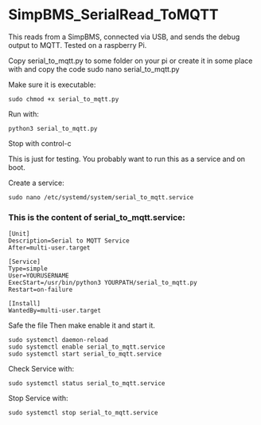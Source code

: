 # SimpBMS_SerialRead_ToMQTT
This reads from a SimpBMS, connected via USB, and sends the debug output to MQTT. Tested on a raspberry Pi.

Copy serial_to_mqtt.py to some folder on your pi or create it in some place with and copy the code
sudo nano serial_to_mqtt.py 

Make sure it is executable:
```
sudo chmod +x serial_to_mqtt.py
```

Run with:
```
python3 serial_to_mqtt.py
```
Stop with control-c

This is just for testing. You probably want to run this as a service and on boot.

Create a service: 
```
sudo nano /etc/systemd/system/serial_to_mqtt.service
```
### This is the content of serial_to_mqtt.service:
```
[Unit]
Description=Serial to MQTT Service
After=multi-user.target

[Service]
Type=simple
User=YOURUSERNAME
ExecStart=/usr/bin/python3 YOURPATH/serial_to_mqtt.py
Restart=on-failure

[Install]
WantedBy=multi-user.target
```

Safe the file
Then make enable it and start it.
```
sudo systemctl daemon-reload
sudo systemctl enable serial_to_mqtt.service
sudo systemctl start serial_to_mqtt.service
```

Check Service with:
```
sudo systemctl status serial_to_mqtt.service
```
Stop Service with:
```
sudo systemctl stop serial_to_mqtt.service
```
